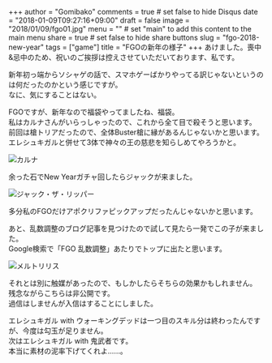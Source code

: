 +++
author = "Gomibako"
comments = true	# set false to hide Disqus
date = "2018-01-09T09:27:16+09:00"
draft = false
image = "2018/01/09/fgo01.jpg"
menu = ""		# set "main" to add this content to the main menu
share = true	# set false to hide share buttons
slug = "fgo-2018-new-year"
tags = ["game"]
title = "FGOの新年の様子"
+++
あけました。喪中&amp;忌中のため、祝いのご挨拶は控えさせていただいております、私です。<!--more-->

新年初っ端からソシャゲの話で、スマホゲーばかりやってる訳じゃないというのは何だったのかという感じですが。  
なに、気にすることはない。

FGOですが、新年なので福袋やってましたね、福袋。  
私はカルナさんがいらっしゃったので、これから全て目で殺そうと思います。  
前回は槍トリアだったので、全体Buster槍に縁があるんじゃないかと思います。  
エレシュキガルと併せて3体で神々の王の慈悲を知らしめてやろうかと。

![カルナ](/2018/01/09/fgo01.jpg)

余った石でNew Yearガチャ回したらジャックが来ました。

![ジャック・ザ・リッパー](/2018/01/09/fgo02.jpg)

多分私のFGOだけアポクリファピックアップだったんじゃないかと思います。

あと、乱数調整のブログ記事を見つけたので試して見たら一発でこの子が来ました。  
Google検索で「FGO 乱数調整」あたりでトップに出たと思います。

![メルトリリス](/2018/01/09/fgo03.jpg)

それとは別に触媒があったので、もしかしたらそちらの効果かもしれません。  
残念ながらこちらは非公開です。  
過信はしませんが入信はすることにしました。

エレシュキガル with ウォーキングデッドは一つ目のスキル分は終わったんですが、今度は勾玉が足りません。  
次はエレシュキガル with 鬼武者です。  
本当に素材の泥率下げてくれよ……。
